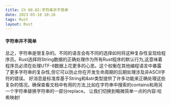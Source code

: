 ```yaml
---
title: Ch 08.02:字符串并不简单
date: 2023-05-18 10:18
tags: Rust
layout: Rust
---
```

#### 字符串并不简单

总之，字符串是很复杂的。不同的语言会有不同的选择如何将这种复杂性呈现给程序员。Rust选择将String数据的正确处理作为所有Rust程序的默认行为,这意味着程序员必须在处理UTF-8数据上花更多的心思。这个权衡在其他编程语言中暴露了更多字符串的复杂性,但它可以防止你在开发生命周期的后期处理涉及非ASCII字符的错误。
好消息是标准库基于String和&str类型提供了许多功能来正确处理这些复杂的情况。确保查看文档中有用的方法,比如在字符串中搜索的contains和用另一个字符串替换字符串的一部分replace。
让我们切换到略微简单一点的内容:哈希映射!

